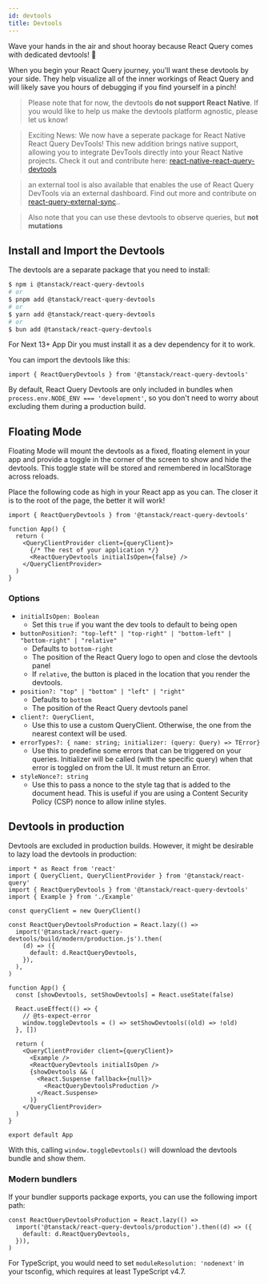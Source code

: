 ```yaml
---
id: devtools
title: Devtools
---
```


Wave your hands in the air and shout hooray because React Query comes with dedicated devtools! 🥳

When you begin your React Query journey, you'll want these devtools by your side. They help visualize all of the inner workings of React Query and will likely save you hours of debugging if you find yourself in a pinch!

> Please note that for now, the devtools **do not support React Native**. If you would like to help us make the devtools platform agnostic, please let us know!

> Exciting News: We now have a seperate package for React Native React Query DevTools! This new addition brings native support, allowing you to integrate DevTools directly into your React Native projects. Check it out and contribute here: [react-native-react-query-devtools](https://github.com/LovesWorking/react-query-external-sync](https://github.com/LovesWorking/react-native-react-query-devtools))

> an external tool is also available that enables the use of React Query DevTools via an external dashboard. Find out more and contribute on [react-query-external-sync](https://github.com/LovesWorking/react-query-external-sync)..

> Also note that you can use these devtools to observe queries, but **not mutations**

## Install and Import the Devtools

The devtools are a separate package that you need to install:

```bash
$ npm i @tanstack/react-query-devtools
# or
$ pnpm add @tanstack/react-query-devtools
# or
$ yarn add @tanstack/react-query-devtools
# or
$ bun add @tanstack/react-query-devtools
```

For Next 13+ App Dir you must install it as a dev dependency for it to work.

You can import the devtools like this:

```tsx
import { ReactQueryDevtools } from '@tanstack/react-query-devtools'
```

By default, React Query Devtools are only included in bundles when `process.env.NODE_ENV === 'development'`, so you don't need to worry about excluding them during a production build.

## Floating Mode

Floating Mode will mount the devtools as a fixed, floating element in your app and provide a toggle in the corner of the screen to show and hide the devtools. This toggle state will be stored and remembered in localStorage across reloads.

Place the following code as high in your React app as you can. The closer it is to the root of the page, the better it will work!

```tsx
import { ReactQueryDevtools } from '@tanstack/react-query-devtools'

function App() {
  return (
    <QueryClientProvider client={queryClient}>
      {/* The rest of your application */}
      <ReactQueryDevtools initialIsOpen={false} />
    </QueryClientProvider>
  )
}
```

### Options

- `initialIsOpen: Boolean`
  - Set this `true` if you want the dev tools to default to being open
- `buttonPosition?: "top-left" | "top-right" | "bottom-left" | "bottom-right" | "relative"`
  - Defaults to `bottom-right`
  - The position of the React Query logo to open and close the devtools panel
  - If `relative`, the button is placed in the location that you render the devtools.
- `position?: "top" | "bottom" | "left" | "right"`
  - Defaults to `bottom`
  - The position of the React Query devtools panel
- `client?: QueryClient`,
  - Use this to use a custom QueryClient. Otherwise, the one from the nearest context will be used.
- `errorTypes?: { name: string; initializer: (query: Query) => TError}`
  - Use this to predefine some errors that can be triggered on your queries. Initializer will be called (with the specific query) when that error is toggled on from the UI. It must return an Error.
- `styleNonce?: string`
  - Use this to pass a nonce to the style tag that is added to the document head. This is useful if you are using a Content Security Policy (CSP) nonce to allow inline styles.

## Devtools in production

Devtools are excluded in production builds. However, it might be desirable to lazy load the devtools in production:

```tsx
import * as React from 'react'
import { QueryClient, QueryClientProvider } from '@tanstack/react-query'
import { ReactQueryDevtools } from '@tanstack/react-query-devtools'
import { Example } from './Example'

const queryClient = new QueryClient()

const ReactQueryDevtoolsProduction = React.lazy(() =>
  import('@tanstack/react-query-devtools/build/modern/production.js').then(
    (d) => ({
      default: d.ReactQueryDevtools,
    }),
  ),
)

function App() {
  const [showDevtools, setShowDevtools] = React.useState(false)

  React.useEffect(() => {
    // @ts-expect-error
    window.toggleDevtools = () => setShowDevtools((old) => !old)
  }, [])

  return (
    <QueryClientProvider client={queryClient}>
      <Example />
      <ReactQueryDevtools initialIsOpen />
      {showDevtools && (
        <React.Suspense fallback={null}>
          <ReactQueryDevtoolsProduction />
        </React.Suspense>
      )}
    </QueryClientProvider>
  )
}

export default App
```

With this, calling `window.toggleDevtools()` will download the devtools bundle and show them.

### Modern bundlers

If your bundler supports package exports, you can use the following import path:

```tsx
const ReactQueryDevtoolsProduction = React.lazy(() =>
  import('@tanstack/react-query-devtools/production').then((d) => ({
    default: d.ReactQueryDevtools,
  })),
)
```

For TypeScript, you would need to set `moduleResolution: 'nodenext'` in your tsconfig, which requires at least TypeScript v4.7.
